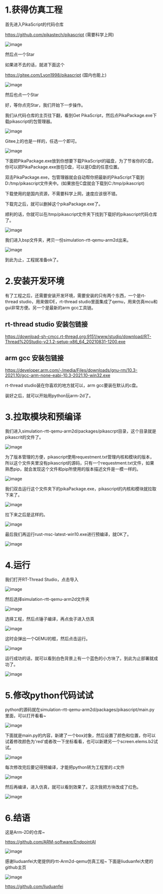 # 1.获得仿真工程


首先进入PikaScript的代码仓库

https://github.com/pikastech/pikascript (需要科学上网)

![image](https://user-images.githubusercontent.com/88232613/139675132-739ec77b-db22-4ed9-a670-77ec7544d1b9.png)

然后点一个Star

如果进不去的话，就进下面这个

https://gitee.com/Lyon1998/pikascript (国内也能上)

![image](https://user-images.githubusercontent.com/88232613/139675170-fe0ce449-872f-466e-8780-74465730178a.png)

然后也点一个Star

好，等你点完Star，我们开始下一步操作。

我们从代码仓库的主页往下翻，看到Get PikaScript，然后点PikaPackage.exe下载pikascript的包管理器。

![image](https://user-images.githubusercontent.com/88232613/139675454-596829d1-0325-42ab-96c5-f3d3d369d7d4.png)

Gitee上的也是一样的，任选一个即可。

![image](https://user-images.githubusercontent.com/88232613/139675486-0f63e7b4-669d-4370-80ad-134c0f28f203.png)

下面把PikaPackage.exe放到你想要下载PikaScript的磁盘，为了节省你的C盘，你可以把PikaPackage.exe放在D盘，可以是D盘的任意位置。

双击PikaPackage.exe，包管理器就会自动帮你把最新的PikaScript下载到D:/tmp/pikascript文件夹中。(如果放在C盘就会下载到C:/tmp/pikascript)

下载使用的是国内资源，不需要科学上网，速度应该很不错。

下载完之后，就可以删掉这个pikaPackage.exe了。

顺利的话，你就可以在/tmp/pikascript文件夹下找到下载好的pikascript代码仓库了。

![image](https://user-images.githubusercontent.com/88232613/139676635-c3f1c6ae-ab44-42a5-ab9a-9bedd2383f31.png)

我们进入bsp文件夹，拷贝一份simulation-rtt-qemu-arm2d出来。

![image](https://user-images.githubusercontent.com/88232613/139677151-33c1dbd0-c2f2-4ea3-a5ae-569e5a448cce.png)

到此为止，工程就准备ok了。

# 2.安装开发环境

有了工程之后，还需要安装开发环境，需要安装的只有两个东西，一个是rt-thread studio，用来做IDE，rt-thread studio里面集成了qemu，用来仿真mcu和gui非常方便。另一个是最新的arm gcc工具链。

## rt-thread studio 安装包链接

https://download-sh-cmcc.rt-thread.org:9151/www/studio/download/RT-Thread%20Studio-v2.1.2-setup-x86_64_20210831-1200.exe

## arm gcc 安装包链接

https://developer.arm.com/-/media/Files/downloads/gnu-rm/10.3-2021.10/gcc-arm-none-eabi-10.3-2021.10-win32.exe

rt-thread studio装在你喜欢的地方就可以，arm gcc要装在默认的c盘。

装好之后，就可以开始用python玩arm-2d了。

# 3.拉取模块和预编译

我们进入simulation-rtt-qemu-arm2d/packages/pikascrpt目录，这个目录就是pikascrit的文件了。

![image](https://user-images.githubusercontent.com/88232613/139678258-e2cdc50d-475b-435a-af8c-7c19cc3a218d.png)

为了版本管理的方便，pikascript使用requestment.txt管理内核和模块的版本，所以这个文件夹里没有pikascript的源码，只有一个requestment.txt文件，如果熟悉pip，就会发现这个文件和pip所使用的版本描述文件是一模一样的。

![image](https://user-images.githubusercontent.com/88232613/139678404-9b747c0a-6508-4f6d-b0ca-671560f31fbd.png)

我们双击运行这个文件夹下的pikaPackage.exe，pikascript的内核和模块就拉取下来了。

![image](https://user-images.githubusercontent.com/88232613/139678437-a77b7278-cafd-485e-b353-94a12302c8cb.png)

拉下来之后是这样的。

![image](https://user-images.githubusercontent.com/88232613/139678713-0cd86aef-2996-4898-931d-68c805534312.png)

最后我们再运行rust-msc-latest-win10.exe进行预编译，就OK了。

![image](https://user-images.githubusercontent.com/88232613/139678750-befc11e9-d812-4fcf-949e-64dd873d0211.png)

# 4.运行

我们打开RT-Thread Studio，点击导入

![image](https://user-images.githubusercontent.com/88232613/139679061-2e3b2ea0-8e9a-44c9-9a0f-6f40d82a0208.png)

然后选择simulation-rtt-qemu-arm2d文件夹

![image](https://user-images.githubusercontent.com/88232613/139679380-3a45f426-e575-4142-b5f1-76439c7efc38.png)

选择工程，然后点锤子编译，再点虫子进入仿真

![image](https://user-images.githubusercontent.com/88232613/139679532-e19ed911-c7f4-4840-a5e3-f5b66905a62f.png)

这时会弹出一个QEMU的框，然后点击运行。

![image](https://user-images.githubusercontent.com/88232613/139679756-cb099fc9-c3e9-4b76-9037-38392350530b.png)

运行成功的话，就可以看到白色背景上有一个蓝色的小方块了。到此为止部署就成功了。

![image](https://user-images.githubusercontent.com/88232613/139679797-3ce8f253-beb9-480f-90ee-1844500a77ab.png)

# 5.修改python代码试试

python的源码就在simulation-rtt-qemu-arm2d/packages/pikascript/main.py里面，可以打开看看~

![image](https://user-images.githubusercontent.com/88232613/139679915-45d1362e-7066-4829-ae83-b4bbc5d0aaa0.png)

下面就是main.py的内容，新建了一个box对象，然后设置了颜色和位置，你可以试着修改颜色为'red'或者改一下坐标看看，也可以新建另一个screen.elems.b2试试。

![image](https://user-images.githubusercontent.com/88232613/139680125-11ff47b3-e75e-47f4-8dd7-5b310c5be16c.png)

每次修改完后要记得预编译，才能把python转为工程里的.c文件

![image](https://user-images.githubusercontent.com/88232613/139680376-b9681759-971a-43f7-9282-ee0e35a367a5.png)

然后再编译，进入仿真，就可以看到效果了。这次我把方块改成了红色。

![image](https://user-images.githubusercontent.com/88232613/139680521-20f83ee3-2163-4649-ad23-ae73b77f482e.png)

# 6.结语

这是Arm-2D的仓库~

https://github.com/ARM-software/EndpointAI

![image](https://user-images.githubusercontent.com/88232613/139681272-73a1a8c2-2889-4dab-bd05-7174cb14334c.png)

感谢liuduanfei大佬提供的rtt-Arm2d-qemu仿真工程~ 下面是liuduanfei大佬的github主页

![image](https://user-images.githubusercontent.com/88232613/139681543-99a64e9b-eb10-4c8e-bbe3-e8170c85385a.png)

https://github.com/liuduanfei
